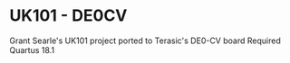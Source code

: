 # UK101 - DE0CV

Grant Searle's UK101 project ported to Terasic's DE0-CV board
Required Quartus 18.1

